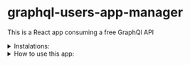 # graphql-users-app-manager
This is a React app consuming a free GraphQl API

<details>
<summary>Instalations:</summary>
<br>
  
## First Step:
Use the following command to restore node_modules
```
yarn
```

## Second Step:
Create an account in https://gorest.co.in/
![image](https://github.com/drakkomaximo/graphql-users-app/assets/57687342/6addf5e9-0bc0-408e-8a6c-5051e3c35441)

Select an option to login (in my case I prefer Github)
![image](https://github.com/drakkomaximo/graphql-users-app/assets/57687342/b19025df-f3d3-43dd-afec-c9994851b2da)

Select **YOUR TOKEN** and replace my token in the .env file because in the future I am going to remove that
![image](https://github.com/drakkomaximo/graphql-users-app/assets/57687342/20feacaf-9ef0-48f1-8e45-55c6b4c82a9f)

In the future replace .env.template --> .env, this is an example about environment variables
![image](https://github.com/drakkomaximo/graphql-users-app/assets/57687342/147da82f-d8bb-45c4-a1c9-3053f1bfce88)

## Third Step:
In your IDE or command console, use the following command to start the application in developer mode:
```
yarn dev
```

## Four Step:
Start testing the app
![image](https://github.com/drakkomaximo/graphql-users-app/assets/57687342/ffb0967b-20df-44ac-b477-38c5cdd52c6e)
</details>

<details>
<summary>How to use this app:</summary>
<br>
  
This app by default always render 10 users from API, you can create new users and watch 15 of them, after that the older user will be replaced by the new user to create.
  
## Create new user
In this part you can create a new user, using the following form.
![image](https://github.com/drakkomaximo/graphql-users-app/assets/57687342/2c5d8bc9-35ab-4efb-88be-44ea50882b2e)
In create mode, you cannot assign the same email to another user and you must fill in all fields
![image](https://github.com/drakkomaximo/graphql-users-app/assets/57687342/48d7d1c5-0702-4129-8860-31c5bf6c4f6e)

## Edit mode
In this part you can edit a previous user, you must select the **EDIT** button and replace the current information, using the following form
![image](https://github.com/drakkomaximo/graphql-users-app/assets/57687342/fed0c37a-dffa-4611-ae5e-2782738f6597)
In update mode, just change the specific fields and click the **UPDATE** button
![image](https://github.com/drakkomaximo/graphql-users-app/assets/57687342/0c412fb0-c7b2-43c4-a537-4eda10cf5402)

## Delete mode
In this part you can delete an old user, you must select the button **DELETE**
![image](https://github.com/drakkomaximo/graphql-users-app/assets/57687342/e09172a0-edf8-431c-9d71-7cec06c5bf44)
In delete mode this action is permanent and instant (think about that first)
![image](https://github.com/drakkomaximo/graphql-users-app/assets/57687342/99b323bb-9319-49ba-972f-02480965a5df)

</details>



